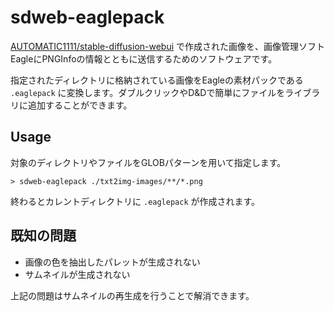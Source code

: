 # sdweb-eaglepack

[AUTOMATIC1111/stable-diffusion-webui](https://github.com/AUTOMATIC1111/stable-diffusion-webui) で作成された画像を、画像管理ソフトEagleにPNGInfoの情報とともに送信するためのソフトウェアです。

指定されたディレクトリに格納されている画像をEagleの素材パックである `.eaglepack` に変換します。ダブルクリックやD&Dで簡単にファイルをライブラリに追加することができます。

## Usage
対象のディレクトリやファイルをGLOBパターンを用いて指定します。

```
> sdweb-eaglepack ./txt2img-images/**/*.png
```

終わるとカレントディレクトリに `.eaglepack` が作成されます。

## 既知の問題
- 画像の色を抽出したパレットが生成されない
- サムネイルが生成されない

上記の問題はサムネイルの再生成を行うことで解消できます。